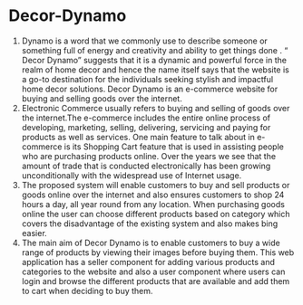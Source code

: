 # Decor-Dynamo
1. Dynamo is a word that we commonly use to describe someone or something full of energy and creativity and ability to get things done . “ Decor Dynamo” suggests that it is a dynamic and powerful force in the realm of home decor and hence the name itself says that the website is a go-to destination for the individuals seeking stylish and impactful home decor solutions. Decor Dynamo is an e-commerce website for buying and selling goods over the internet.
2. Electronic Commerce usually refers to buying and selling of goods over the internet.The e-commerce includes the entire online process of developing, marketing, selling, delivering, servicing and paying for products as well as services. One main feature to talk about in e-commerce is its Shopping Cart feature that is used in assisting people who are purchasing products online. Over the years we see that the amount of trade that is conducted electronically has been growing unconditionally with the widespread use of Internet usage.
3. The proposed system will enable customers to buy and sell products or goods online over the internet and also ensures customers to shop 24 hours a day, all year round from any location. When purchasing goods online the user can choose different products based on category which covers the disadvantage of the existing system and also makes bing easier.
4. The main aim of Decor Dynamo is to enable customers to buy a wide range of products by viewing their images before buying them. This web application has a seller component for adding various products and categories to the website and also a user component where users can login and browse the different products that are available and add them to cart when deciding to buy them.
